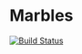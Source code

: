 # Marbles

[![Build Status](https://travis-ci.org/dustinrb/Marbles.jl.svg?branch=master)](https://travis-ci.org/dustinrb/Marbles.jl)
